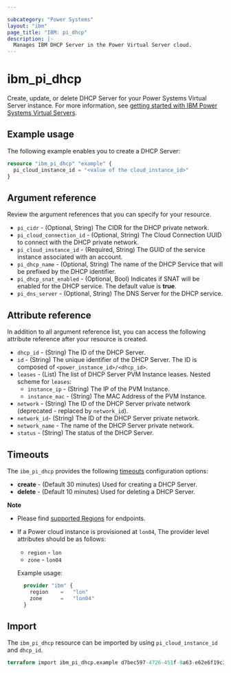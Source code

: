 ```yaml
---

subcategory: "Power Systems"
layout: "ibm"
page_title: "IBM: pi_dhcp"
description: |-
  Manages IBM DHCP Server in the Power Virtual Server cloud.
---
```


# ibm_pi_dhcp

Create, update, or delete DHCP Server for your Power Systems Virtual Server instance. For more information, see [getting started with IBM Power Systems Virtual Servers](https://cloud.ibm.com/docs/power-iaas?topic=power-iaas-getting-started).

## Example usage
The following example enables you to create a DHCP Server:

```terraform
resource "ibm_pi_dhcp" "example" {
  pi_cloud_instance_id = "<value of the cloud_instance_id>"
}
```
## Argument reference

Review the argument references that you can specify for your resource. 

- `pi_cidr` - (Optional, String) The CIDR for the DHCP private network.
- `pi_cloud_connection_id` - (Optional, String) The Cloud Connection UUID to connect with the DHCP private network.
- `pi_cloud_instance_id` - (Required, String) The GUID of the service instance associated with an account.
- `pi_dhcp_name` - (Optional, String) The name of the DHCP Service that will be prefixed by the DHCP identifier.
- `pi_dhcp_snat_enabled` - (Optional, Bool) Indicates if SNAT will be enabled for the DHCP service. The default value is **true**.
- `pi_dns_server` - (Optional, String) The DNS Server for the DHCP service.

## Attribute reference

In addition to all argument reference list, you can access the following attribute reference after your resource is created.

- `dhcp_id` - (String) The ID of the DHCP Server.
- `id` - (String) The unique identifier of the DHCP Server. The ID is composed of `<power_instance_id>/<dhcp_id>`.
- `leases` - (List) The list of DHCP Server PVM Instance leases.
  Nested scheme for `leases`:
  - `instance_ip` - (String) The IP of the PVM Instance.
  - `instance_mac` - (String) The MAC Address of the PVM Instance.
- `network` - (String) The ID of the DHCP Server private network (deprecated - replaced by `network_id`).
- `network_id`- (String) The ID of the DHCP Server private network.
- `network_name` - The name of the DHCP Server private network.
- `status` - (String) The status of the DHCP Server.

## Timeouts

The `ibm_pi_dhcp` provides the following [timeouts](https://www.terraform.io/docs/language/resources/syntax.html) configuration options:

- **create** - (Default 30 minutes) Used for creating a DHCP Server.
- **delete** - (Default 10 minutes) Used for deleting a DHCP Server.

**Note**

* Please find [supported Regions](https://cloud.ibm.com/apidocs/power-cloud#endpoint) for endpoints.
* If a Power cloud instance is provisioned at `lon04`, The provider level attributes should be as follows:
  * `region` - `lon`
  * `zone` - `lon04`
  
  Example usage:

  ```terraform
    provider "ibm" {
      region    =   "lon"
      zone      =   "lon04"
    }
  ```
## Import

The `ibm_pi_dhcp` resource can be imported by using `pi_cloud_instance_id` and `dhcp_id`.

```terraform
terraform import ibm_pi_dhcp.example d7bec597-4726-451f-8a63-e62e6f19c32c/0e48e1be-9f54-4a67-ba55-7e31ce98b65a
```